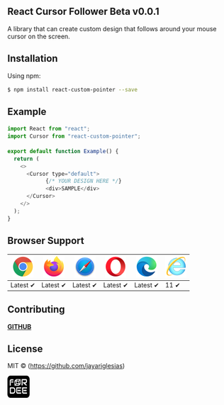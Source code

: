 ## React Cursor Follower Beta v0.0.1

A library that can create custom design that follows around your mouse cursor on the screen.


## Installation

Using npm:

```bash
$ npm install react-custom-pointer --save
```

## Example
```javascript
import React from "react";
import Cursor from "react-custom-pointer";

export default function Example() {
  return (
    <>
      <Cursor type="default">
            {/* YOUR DESIGN HERE */}
            <div>SAMPLE</div>
      </Cursor>
    </>
  );
}
```


## Browser Support

![Chrome](https://raw.githubusercontent.com/jayariglesias/jayariglesias/main/chrome.png) | ![Firefox](https://raw.githubusercontent.com/jayariglesias/jayariglesias/main/firefox.png) | ![Safari](https://raw.githubusercontent.com/jayariglesias/jayariglesias/main/safari.png) | ![Opera](https://raw.githubusercontent.com/jayariglesias/jayariglesias/main/opera.png) | ![Edge](https://raw.githubusercontent.com/jayariglesias/jayariglesias/main/chromium.png) | ![IE](https://raw.githubusercontent.com/jayariglesias/jayariglesias/main/explorer.png) |
--- | --- | --- | --- | --- | --- |
Latest ✔ | Latest ✔ | Latest ✔ | Latest ✔ | Latest ✔ | 11 ✔ |

## Contributing

<a href="https://github.com/jayariglesias/react-cursor-follower.git"><strong>GITHUB</strong></a>

## License

MIT © (https://github.com/jayariglesias)

<img height="50" width="50" src="https://raw.githubusercontent.com/jayariglesias/jayariglesias/main/name.png" />





